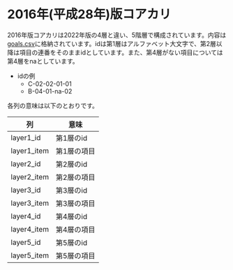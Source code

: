 # 2016年(平成28年)版コアカリ

2016年版コアカリは2022年版の4層と違い、5階層で構成されています。内容は[goals.csv](./goals.csv)に格納されています。idは第1層はアルファベット大文字で、第2層以降は項目の連番をそのままidとしています。また、第4層がない項目については第4層をnaとしています。

- idの例
    - C-02-02-01-01
    - B-04-01-na-02

各列の意味は以下のとおりです。

| 列 | 意味 |
|-|-|
| layer1_id   | 第1層のid |
| layer1_item | 第1層の項目 |
| layer2_id   | 第2層のid |
| layer2_item | 第2層の項目 |
| layer3_id   | 第3層のid |
| layer3_item | 第3層の項目 |
| layer4_id   | 第4層のid |
| layer4_item | 第4層の項目 |
| layer5_id   | 第5層のid |
| layer5_item | 第5層の項目 |
